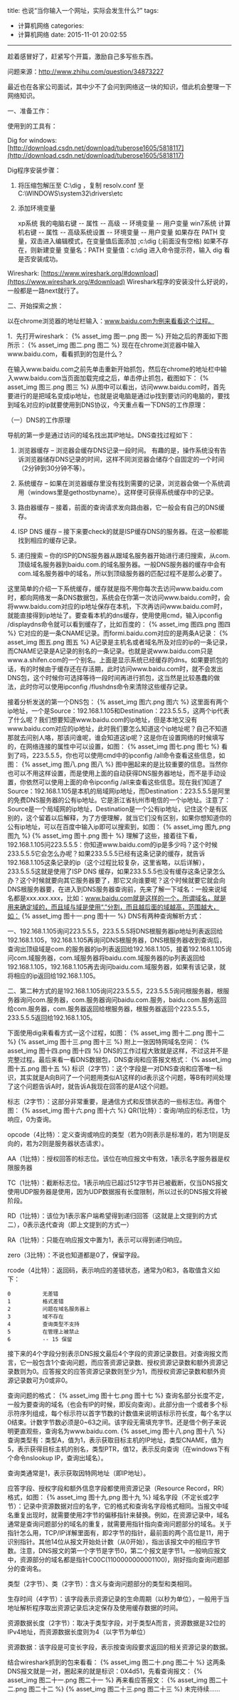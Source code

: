 title: 也说“当你输入一个网址，实际会发生什么?”
tags:
  - 计算机网络
categories:
  - 计算机网络
date: 2015-11-01 20:02:55
---

趁着感冒好了，赶紧写个开篇，激励自己多写些东西。

问题来源：http://www.zhihu.com/question/34873227

最近也在各家公司面试，其中少不了会问到网络这一块的知识，借此机会整理一下网络知识。

一、准备工作：

使用到的工具有：

Dig for windows: [http://download.csdn.net/download/tuberose1605/5818117](http://download.csdn.net/download/tuberose1605/5818117)

Dig程序安装步骤：

1. 将压缩包解压至 C:\dig ，复制 resolv.conf 至 C:\WINDOWS\system32\drivers\etc

2. 添加环境变量

   xp系统 我的电脑右键 -- 属性 -- 高级 -- 环境变量 -- 用户变量
   win7系统 计算机右键 -- 属性 -- 高级系统设置 -- 环境变量 -- 用户变量
   如果存在 PATH 变量，双击进入编辑模式，在变量值后面添加 ;c:\dig (;前面没有空格)
   如果不存在，则新建变量 变量名：PATH 变量值：c:\dig
   进入命令提示符，输入 dig 看是否安装成功。

Wireshark: [https://www.wireshark.org/#download](https://www.wireshark.org/#download)
Wireshark程序的安装没什么好说的，一般都是一路next就行了。
<!--more-->
二、开始探索之旅：

以在chrome浏览器的地址栏输入：www.baidu.com为例来看看这个过程。

1．先打开wireshark：
{% asset_img 图一.png 图一 %} 
开始之后的界面如下图所示：
{% asset_img 图二.png 图二 %}
现在在chrome浏览器中输入www.baidu.com，看看抓到的包是什么？

在输入www.baidu.com之前先单击重新开始抓包，然后在chrome的地址栏中输入www.baidu.com当页面加载完成之后，单击停止抓包，截图如下：
{% asset_img 图三.png 图三 %}
从图中可以看出，访问www.baidu.com时，首先要进行的是把域名变成ip地址，也就是说电脑是通过ip找到要访问的电脑的，要找到域名对应的ip就要使用到DNS协议，今天重点看一下DNS的工作原理：

（一）DNS的工作原理

导航的第一步是通过访问的域名找出其IP地址。DNS查找过程如下：

1. 浏览器缓存 – 浏览器会缓存DNS记录一段时间。 有趣的是，操作系统没有告诉浏览器储存DNS记录的时间，这样不同浏览器会储存个自固定的一个时间（2分钟到30分钟不等）。

2. 系统缓存 – 如果在浏览器缓存里没有找到需要的记录，浏览器会做一个系统调用（windows里是gethostbyname）。这样便可获得系统缓存中的记录。

3. 路由器缓存 – 接着，前面的查询请求发向路由器，它一般会有自己的DNS缓存。

4. ISP DNS 缓存 – 接下来要check的就是ISP缓存DNS的服务器。在这一般都能找到相应的缓存记录。

5. 递归搜索 – 你的ISP的DNS服务器从跟域名服务器开始进行递归搜索，从com.顶级域名服务器到baidu.com.的域名服务器。一般DNS服务器的缓存中会有com.域名服务器中的域名，所以到顶级服务器的匹配过程不是那么必要了。

这里简单的介绍一下系统缓存，缓存就是指不用你每次去访问www.baidu.com时，都向网络发一条DNS数据包，系统会在你第一次访问www.baidu.com时，会将www.baidu.com对应的ip地址保存在本机，下次再访问www.baidu.com时，就能直接得到ip地址了。要查看本机的dns缓存，使用使用cmd，输入ipconfig /displaydns命令就可以看到缓存了，比如百度的：
{% asset_img 图四.png 图四 %}
它对应的是一条CNAME记录。而formi.baidu.com对应的是两条A记录：
{% asset_img 图五.png 图五 %}
A记录是主机名或者域名所及对应的ip的一条记录，而CNAME记录是A记录的别名的一条记录。也就是说www.baidu.com只是www.a.shifen.com的一个别名。上面是显示系统已经缓存的dns。如果要抓包的话，有的时候由于缓存还在存活期，此时访问www.baidu.com时，就不会发出DNS包，这个时候你可选择等待一段时间再进行抓包，这当然是比较愚蠢的做法，此时你可以使用ipconfig /flushdns命令来清除这些缓存记录。

接着分析发送的第一个DNS包：
{% asset_img 图六.png 图六 %}
这里面有两个ip地址，一个是Source：192.168.1.105和Destination：223.5.5.5，这两个ip代表了什么呢？我们想要知道www.baidu.com的ip地址，但是本地又没有www.baidu.com对应的ip地址，此时我们要怎么知道这个ip地址呢？自己不知道那就去问别人咯，那该问谁呢，谁会知道这ip呢？这是你在设置网络的时候填写的，在网络连接的属性中可以设置，如图：
{% asset_img 图七.png 图七 %}
看到了吗，223.5.5.5，你也可以使用cmd中的ipconfig /all命令查看这些信息，如图：
{% asset_img 图八.png 图八 %}
图中圈起来的是比较重要的信息。当然你也可以不用这样设置，而是使用上面的自动获得DNS服务器地址，而不是手动设置，你依然可以使用上面的命令ipconfig /all来查看这些信息。现在我们知道了Source：192.168.1.105是本机的局域网ip地址，而Destination：223.5.5.5是阿里的免费DNS服务器的公有ip地址。它是浙江省杭州市电信的一个ip地址。注意了：Source是一个局域网的ip地址，Destination是一个公有ip地址，记住这个是有区别的，这个留着以后解释，为了方便理解，就当它们没有区别，如果你想知道你的公有ip地址，可以在百度中输入ip即可以搜索到，如图：
{% asset_img 图九.png 图九 %}
{% asset_img 图十.png 图十 %}
理解了这些，接着往下看，192.168.1.105问223.5.5.5：你知道www.baidu.com的ip是多少吗？这个时候233.5.5.5它会怎么办呢？如果233.5.5.5已经有这条记录的缓存，就告诉192.168.1.105这条记录的ip（这个过程比较复杂，这里省略，以后详解），233.5.5.5这就是使用了ISP DNS 缓存，如果233.5.5.5也没有缓存这条记录怎么办？这个时候就要向其它服务器要了，那它又向谁要呢？这个时候就要它就会向DNS根服务器要，在进入到DNS服务器查询前，先来了解一下域名：一般来说域名都是xxx.xxx.xxx，比如：www.baidu.com就是这样的一个，所谓域名，就是用来确定域的，而且域与域是使用“.”分割，而且越后面的域越高，范围越大，如：
{% asset_img 图十一.png 图十一 %}
DNS有两种查询解析方式：

一、192.168.1.105询问223.5.5.5，223.5.5.5将DNS根服务器ip地址列表返回给192.168.1.105，192.168.1.105再询问DNS根服务器，DNS根服务器收到查询后，查询出顶级域是com.的服务器的ip列表返回给192.168.1.105，接着192.168.1.105询问com.域服务器，com.域服务器将baidu.com.域服务器的ip列表返回给192.168.1.105，192.168.1.105再去询问baidu.com.域服务器，如果有该记录，就将相应的ip返回给192.168.1.105。

二、第二种方式的是192.168.1.105询问223.5.5.5，223.5.5.5询问根服务器，根服务器询问com.服务器，com.服务器询问baidu.com.服务，baidu.com.服务返回给com.服务器，com.服务器返回给根服务器，根服务器返回个223.5.5.5，233.5.5.5返回给192.168.1.105。

下面使用dig来看看方式一这个过程，如图：
{% asset_img 图十二.png 图十二 %}
{% asset_img 图十三.png 图十三 %}
附上一张因特网域名空间：
{% asset_img 图十四.png 图十四 %}
DNS的工作过程大致就是这样，不过这并不是完整过程。最后来看一看DNS数据包，DNS查询和应答报文格式：
{% asset_img 图十五.png 图十五 %}
标识（2字节）：这个字段是一对DNS查询和应答唯一标识，其实就是A向B问了一个问题用类似A1这样的id表示这个问题，等B有时间处理了这个问题告诉A时，就告诉A我现在回答的是A1这个问题。

标志（2字节）：这部分非常重要，是通信方式和反馈状态的一些标志位。再借个图：
{% asset_img 图十六.png 图十六 %}
QR(1比特）：查询/响应的标志位，1为响应，0为查询。

opcode（4比特）：定义查询或响应的类型（若为0则表示是标准的，若为1则是反向的，若为2则是服务器状态请求）。

AA（1比特）：授权回答的标志位。该位在响应报文中有效，1表示名字服务器是权限服务器

TC（1比特）：截断标志位。1表示响应已超过512字节并已被截断，仅当DNS报文使用UDP服务器是使用，因为UDP数据报有长度限制，所以过长的DNS报文将被阶段。

RD（1比特）：该位为1表示客户端希望得到递归回答（这就是上文提到的方式二），0表示迭代查询（即上文提到的方式一）

RA（1比特）：只能在响应报文中置为1，表示可以得到递归响应。

zero（3比特）：不说也知道都是0了，保留字段。

rcode（4比特）：返回码，表示响应的差错状态，通常为0和3，各取值含义如下：

	0          无差错
    1          格式差错
    2          问题在域名服务器上
    3          域不存在
    4          查询类型不支持
    5          在管理上被禁止
	6          -- 15 保留

接下来的4个字段分别表示DNS报文最后4个字段的资源记录数目。对查询报文而言，它一般包含1个查询问题，而应答资源记录数、授权资源记录数和额外资源记录数则为0。应答报文的应答资源记录数则至少为1，而授权资源记录数和额外资源记录数可为0或非0。

查询问题的格式：
{% asset_img 图十七.png 图十七 %}
查询名部分长度不定，一般为要查询的域名（也会有IP的时候，即反向查询）。此部分由一个或者多个标示符序列组成，每个标示符以首字节数的计数值来说明该标示符长度，每个名字以0结束。计数字节数必须是0~63之间。该字段无需填充字节。还是借个例子来说明更直观些，查询名为www.baidu.com.
{% asset_img 图十八.png 图十八 %}
查询类型有：类型A，值为1，表示获取目标主机的IP地址，类型CNAME，值为5，表示获得目标主机的别名，类型PTR，值12，表示反向查询（在windows下有个命令nslookup IP，查询出域名）。

查询类通常是1，表示获取因特网地址（即IP地址）。

应答字段、授权字段和额外信息字段都使用资源记录（Resource Record，RR）格式，如图：
{% asset_img 图十九.png 图十九 %}
域名字段（不定长或2字节）：记录中资源数据对应的名字，它的格式和查询名字段格式相同。当报文中域名重复出现时，就需要使用2字节的偏移指针来替换。例如，在资源记录中，域名通常是查询问题部分的域名的重复，就需要用指针指向查询问题部分的域名。关于指针怎么用，TCP/IP详解里面有，即2字节的指针，最前面的两个高位是11，用于识别指针。其他14位从报文开始处计数（从0开始），指出该报文中的相应字节数。注意，DNS报文的第一个字节是字节0，第二个报文是字节1。一般响应报文中，资源部分的域名都是指针C00C(1100000000001100)，刚好指向查询问题部分的查询名。

类型（2字节）、类（2字节）：含义与查询问题部分的类型和类相同。

生存时间（4字节）：该字段表示资源记录的生命周期（以秒为单位），一般用于当地址解析程序取出资源记录后决定保存及使用缓存数据的时间。

资源数据长度（2字节）：取决于类型字段，对于类型A而言，资源数据是32位的IPv4地址，而资源数据长度则为4（以字节为单位）

资源数据：该字段是可变长字段，表示按查询段要求返回的相关资源记录的数据。

结合wireshark抓到的包来看看：
{% asset_img 图二十.png 图二十 %}
这两条DNS报文就是一对，圈起来的就是标识：0X4d51，先看查询报文：
{% asset_img 图二十一.png 图二十一 %}
再来看应答报文：
{% asset_img 图二十二.png 图二十二 %}
{% asset_img 图二十三.png 图二十三 %}
未完待续……

